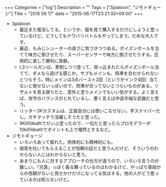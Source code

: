 +++
Categories = ["log"]
Description = ""
Tags = ["Splatoon", "ジモトギョージ"]
Title = "2015 06 17"
date = "2015-06-17T23:21:33+09:00"
+++

* Splatoon
	* 最近また復活してる。というか、服を見て購入するだけにしようと思っているけど、どうしてもナワバリバトルもやってしまう。だめな大人です。
	* 最近、もみじシューターの良さに気づきつつある。ポイズンボールを当てて味方に倒させたり、スーパーセンサーで味方に倒させたりする。圧倒的に楽して勝利に貢献。
	* L3リールガンは、牽制しつつ塗って、突っ込まれたらポイズンボール当てて、ダメなら逃げる感じか。サブもメインも、照準を合わせられないとつらそう。特にメインは3点バースト2回（というかインク4回）当てないと倒せないっぽいので、照準が合ってないとつらいものがある。リザルトを見る限りだと、意外と塗りメインでもいい気がする。よく言えば、攻守のバランスがとれているし、悪く言えば中途半端な武器だと思う。
	* リッター3Kカスタムは、正直自分には使いこなせない。芋スナイパーだし。ガチマッチで活躍しそうだと思った。
	* 9Kill1deathでだいぶ塗ったので、一位だと思ったらプロモデラーが10kill1deathでポイントも上で唖然とするなど。
* ジモトギョージ
	* いろいろあって疲れた。肉体的にも精神的にも。
	* 弱音を吐いてもらえることが信頼の証だと思うんだけど、そういうのわからない人にはわからないと思う。
	* あまりにも人に対するアプローチの仕方が違うので、いろいろ言うのが難しい。「兄貴」っぽく振る舞っているのはわかるけど、やっぱり普段からの信頼がないと見せかけだけになってる気はする。他の人がどう思っているかは知らないけど。